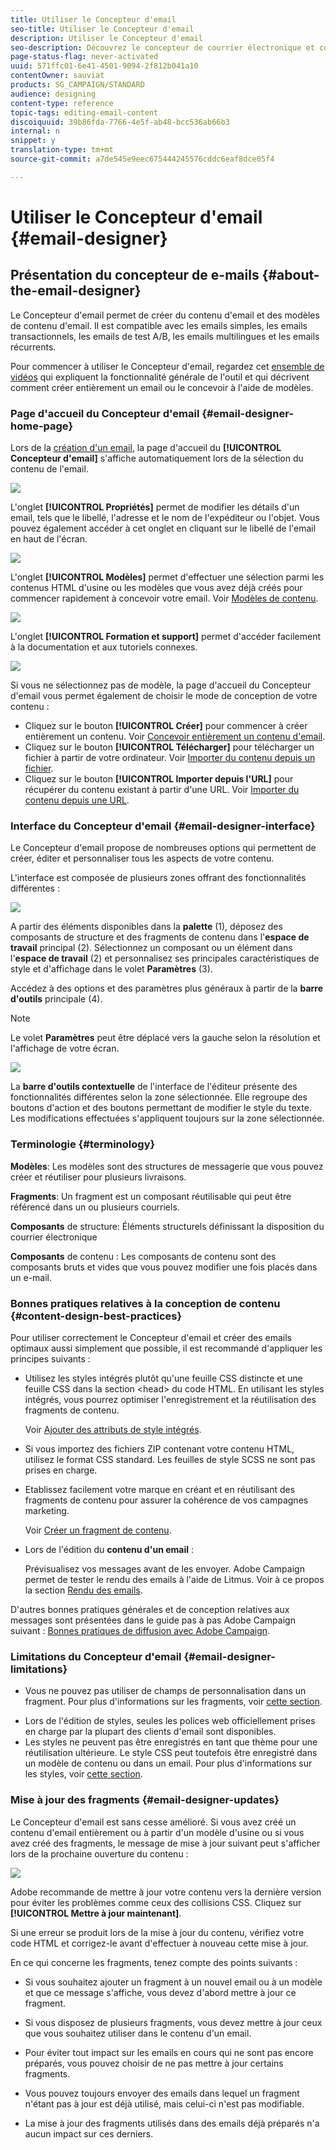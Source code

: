 ```yaml
---
title: Utiliser le Concepteur d'email
seo-title: Utiliser le Concepteur d'email
description: Utiliser le Concepteur d'email
seo-description: Découvrez le concepteur de courrier électronique et comment il active le contenu de conception de courrier électronique.
page-status-flag: never-activated
uuid: 571ffc01-6e41-4501-9094-2f812b041a10
contentOwner: sauviat
products: SG_CAMPAIGN/STANDARD
audience: designing
content-type: reference
topic-tags: editing-email-content
discoiquuid: 39b86fda-7766-4e5f-ab48-bcc536ab66b3
internal: n
snippet: y
translation-type: tm+mt
source-git-commit: a7de545e9eec675444245576cddc6eaf8dce05f4

---
```



# Utiliser le Concepteur d'email {#email-designer}

## Présentation du concepteur de e-mails {#about-the-email-designer}

Le Concepteur d'email permet de créer du contenu d'email et des modèles de contenu d'email. Il est compatible avec les emails simples, les emails transactionnels, les emails de test A/B, les emails multilingues et les emails récurrents.

Pour commencer à utiliser le Concepteur d'email, regardez cet [ensemble de vidéos](https://helpx.adobe.com/campaign/kt/acs/using/acs-email-designer-tutorial.html#GettingStarted) qui expliquent la fonctionnalité générale de l'outil et qui décrivent comment créer entièrement un email ou le concevoir à l'aide de modèles.

### Page d'accueil du Concepteur d'email {#email-designer-home-page}

Lors de la [création d'un email](../../channels/using/creating-an-email.md), la page d'accueil du **[!UICONTROL Concepteur d'email]** s'affiche automatiquement lors de la sélection du contenu de l'email.

![](assets/email_designer_home_page.png)

L'onglet **[!UICONTROL Propriétés]** permet de modifier les détails d'un email, tels que le libellé, l'adresse et le nom de l'expéditeur ou l'objet. Vous pouvez également accéder à cet onglet en cliquant sur le libellé de l'email en haut de l'écran.

![](assets/email_designer_home_properties.png)

L'onglet **[!UICONTROL Modèles]** permet d'effectuer une sélection parmi les contenus HTML d'usine ou les modèles que vous avez déjà créés pour commencer rapidement à concevoir votre email. Voir [Modèles de contenu](../../designing/using/using-reusable-content.md#content-templates).

![](assets/email_designer_home_templates.png)

L'onglet **[!UICONTROL Formation et support]** permet d'accéder facilement à la documentation et aux tutoriels connexes.

![](assets/email_designer_home_support.png)

Si vous ne sélectionnez pas de modèle, la page d'accueil du Concepteur d'email vous permet également de choisir le mode de conception de votre contenu :

* Cliquez sur le bouton **[!UICONTROL Créer]** pour commencer à créer entièrement un contenu. Voir [Concevoir entièrement un contenu d'email](../../designing/using/designing-from-scratch.md#designing-an-email-content-from-scratch).
* Cliquez sur le bouton **[!UICONTROL Télécharger]** pour télécharger un fichier à partir de votre ordinateur. Voir [Importer du contenu depuis un fichier](../../designing/using/using-existing-content.md#importing-content-from-a-file).
* Cliquez sur le bouton **[!UICONTROL Importer depuis l'URL]** pour récupérer du contenu existant à partir d'une URL. Voir [Importer du contenu depuis une URL](../../designing/using/using-existing-content.md#importing-content-from-a-url).

### Interface du Concepteur d'email {#email-designer-interface}

Le Concepteur d'email propose de nombreuses options qui permettent de créer, éditer et personnaliser tous les aspects de votre contenu.

L'interface est composée de plusieurs zones offrant des fonctionnalités différentes :

![](assets/email_designer_overview.png)

A partir des éléments disponibles dans la **palette** (1), déposez des composants de structure et des fragments de contenu dans l'**espace de travail** principal (2). Sélectionnez un composant ou un élément dans l'**espace de travail** (2) et personnalisez ses principales caractéristiques de style et d'affichage dans le volet **Paramètres** (3).

Accédez à des options et des paramètres plus généraux à partir de la **barre d'outils** principale (4).

>[!NOTE]
>
>Le volet **Paramètres** peut être déplacé vers la gauche selon la résolution et l'affichage de votre écran.

![](assets/email_designer_toolbar.png)

La **barre d'outils contextuelle** de l'interface de l'éditeur présente des fonctionnalités différentes selon la zone sélectionnée. Elle regroupe des boutons d'action et des boutons permettant de modifier le style du texte. Les modifications effectuées s'appliquent toujours sur la zone sélectionnée.

### Terminologie {#terminology}

**Modèles**: Les modèles sont des structures de messagerie que vous pouvez créer et réutiliser pour plusieurs livraisons.

**Fragments**: Un fragment est un composant réutilisable qui peut être référencé dans un ou plusieurs courriels.

**Composants** de structure: Éléments structurels définissant la disposition du courrier électronique

**Composants** de contenu : Les composants de contenu sont des composants bruts et vides que vous pouvez modifier une fois placés dans un e-mail.

### Bonnes pratiques relatives à la conception de contenu {#content-design-best-practices}

Pour utiliser correctement le Concepteur d'email et créer des emails optimaux aussi simplement que possible, il est recommandé d'appliquer les principes suivants :

* Utilisez les styles intégrés plutôt qu'une feuille CSS distincte et une feuille CSS dans la section &lt;head&gt; du code HTML. En utilisant les styles intégrés, vous pourrez optimiser l'enregistrement et la réutilisation des fragments de contenu.

   Voir [Ajouter des attributs de style intégrés](../../designing/using/styles.md#adding-inline-styling-attributes).

* Si vous importez des fichiers ZIP contenant votre contenu HTML, utilisez le format CSS standard. Les feuilles de style SCSS ne sont pas prises en charge.

* Etablissez facilement votre marque en créant et en réutilisant des fragments de contenu pour assurer la cohérence de vos campagnes marketing.

   Voir [Créer un fragment de contenu](../../designing/using/using-reusable-content.md#creating-a-content-fragment).

* Lors de l'édition du **contenu d'un email** :

   Prévisualisez vos messages avant de les envoyer. Adobe Campaign permet de tester le rendu des emails à l'aide de Litmus. Voir à ce propos la section [Rendu des emails](../../sending/using/email-rendering.md).

D'autres bonnes pratiques générales et de conception relatives aux messages sont présentées dans le guide pas à pas Adobe Campaign suivant : [Bonnes pratiques de diffusion avec Adobe Campaign](https://docs.campaign.adobe.com/doc/standard/getting_started/en/ACS_DeliveryBestPractices.html).

### Limitations du Concepteur d'email   {#email-designer-limitations}

* Vous ne pouvez pas utiliser de champs de personnalisation dans un fragment. Pour plus d'informations sur les fragments, voir [cette section](../../designing/using/using-reusable-content.md#about-fragments).
<!--* You cannot save directly as a fragment some content of an email that you are editing within the Email Designer. You need to copy-paste the HTML corresponding to that content into a new fragment. For more on this, see [Saving content as a fragment](../../designing/using/using-reusable-content.md#saving-content-as-a-fragment).-->
* Lors de l'édition de styles, seules les polices web officiellement prises en charge par la plupart des clients d'email sont disponibles.
* Les styles ne peuvent pas être enregistrés en tant que thème pour une réutilisation ultérieure. Le style CSS peut toutefois être enregistré dans un modèle de contenu ou dans un email. Pour plus d'informations sur les styles, voir [cette section](../../designing/using/styles.md).

### Mise à jour des fragments {#email-designer-updates}

Le Concepteur d'email est sans cesse amélioré. Si vous avez créé un contenu d'email entièrement ou à partir d'un modèle d'usine ou si vous avez créé des fragments, le message de mise à jour suivant peut s'afficher lors de la prochaine ouverture du contenu :

![](assets/email_designer_fragment_patch_message.png)

Adobe recommande de mettre à jour votre contenu vers la dernière version pour éviter les problèmes comme ceux des collisions CSS. Cliquez sur **[!UICONTROL Mettre à jour maintenant]**.

Si une erreur se produit lors de la mise à jour du contenu, vérifiez votre code HTML et corrigez-le avant d'effectuer à nouveau cette mise à jour.

En ce qui concerne les fragments, tenez compte des points suivants :

* Si vous souhaitez ajouter un fragment à un nouvel email ou à un modèle et que ce message s'affiche, vous devez d'abord mettre à jour ce fragment.

* Si vous disposez de plusieurs fragments, vous devez mettre à jour ceux que vous souhaitez utiliser dans le contenu d'un email.

* Pour éviter tout impact sur les emails en cours qui ne sont pas encore préparés, vous pouvez choisir de ne pas mettre à jour certains fragments.

* Vous pouvez toujours envoyer des emails dans lequel un fragment n'étant pas à jour est déjà utilisé, mais celui-ci n'est pas modifiable.

* La mise à jour des fragments utilisés dans des emails déjà préparés n'a aucun impact sur ces derniers.
